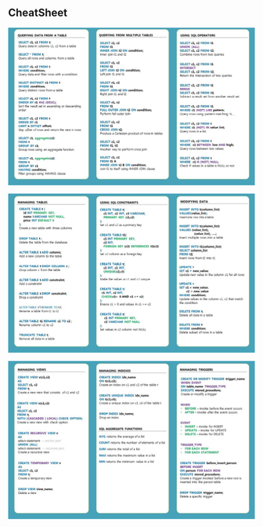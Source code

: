 ## CheatSheet

![alt text](https://github.com/Hg03/PlacementPrep/blob/main/assets/1.jpeg)

![alt text](https://github.com/Hg03/PlacementPrep/blob/main/assets/2.jpeg)

![alt text](https://github.com/Hg03/PlacementPrep/blob/main/assets/3.jpeg)

